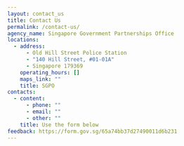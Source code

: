 ```yaml
---
layout: contact_us
title: Contact Us
permalink: /contact-us/
agency_name: Singapore Government Partnerships Office
locations:
  - address:
      - Old Hill Street Police Station
      - "140 Hill Street, #01-01A"
      - Singapore 179369
    operating_hours: []
    maps_link: ""
    title: SGPO
contacts:
  - content:
      - phone: ""
      - email: ""
      - other: ""
    title: Use the form below
feedback: https://form.gov.sg/65a74bb37d27490011d6b231
---
```

